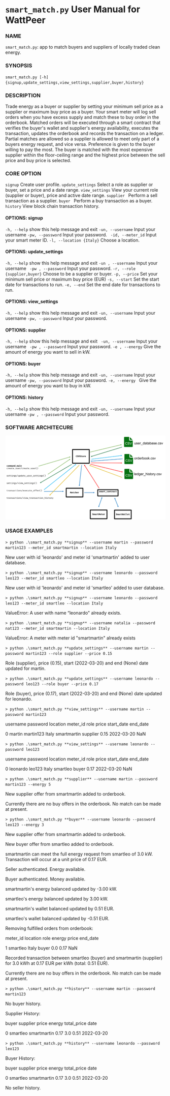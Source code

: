 # `smart_match.py`		User Manual for WattPeer

### NAME

`smart_match.py`: app to match buyers and suppliers of locally traded clean energy. 

### SYNOPSIS

 `smart_match.py [-h] {signup,update_settings,view_settings,supplier,buyer,history} `

### DESCRIPTION

Trade energy as a buyer or supplier by setting your minimum sell price as a supplier or maximum buy price as a buyer. Your smart meter will log sell orders when you have excess supply and match these to buy order in the orderbook. Matched orders will be executed through a smart contract that verifies the buyer's wallet and supplier's energy availability, executes the transaction, updates the orderbook and records the transaction on a ledger.   Partial matches are allowed so a supplier is allowed to meet only part of a buyers energy request, and vice versa. Preference is given to the buyer willing to pay the most. The buyer is matched with the most expensive supplier within the floor-ceiling range and the highest price between the sell price and buy price is selected.

### CORE OPTION

`signup`              Create user profile.
`update_settings`     Select a role as supplier or buyer, set a price and a date range.
`view_settings`       View your current role (supplier or buyer), price and active date range.
`supplier `          Perform a sell transaction as a supplier.
`buyer `              Perform a buy transaction as a buyer.
`history`             View block chain transaction history.

#### OPTIONS: signup

 `-h, --help`	 show this help message and exit
  `-un, --username` 	Input your username
  `-pw, --password`  	Input your password.
 ` -id, --meter_id`	Input your smart meter ID.
 `-l, --location {Italy}` 	Choose a location.

#### OPTIONS: update_settings

  `-h, --help`	show this help message and exit
  `-un , --username` 	Input your username
 ` -pw , --password`	 Input your password.
  `-r, --role {supplier,buyer}`	Choose to be a supplier or buyer.
  `-p, --price` 	Set your minimum sell price or maximum buy price (EUR)
  `-s, --start` 	Set the start date for transactions to run.
 `-e, --end`		Set the end date for transactions to run.

#### OPTIONS: view_settings

  `-h, --help`            show this help message and exit
  `-un, --username`	Input your username
  `-pw, --password`	Input your password.

#### OPTIONS: supplier

  `-h, --help`            show this help message and exit
` -un, --username`	Input your username
 ` -pw , --password`	Input your password.
 `-e , --energy`		Give the amount of energy you want to sell in kW.

#### OPTIONS: buyer

  `-h, --help`           show this help message and exit
  `-un, --username` 	Input your username
 `-pw, --password`		Input your password.
  `-e, --energy `		Give the amount of energy you want to buy in kW.

#### OPTIONS: history

  `-h, --help`            show this help message and exit
  `-un, --username` 	Input your username
  `-pw , --password` Input your password.

### SOFTWARE ARCHITECURE

![soft_arch](wiki\soft_arch.png)

### USAGE EXAMPLES

`> python .\smart_match.py **signup** --username martin --password martin123 --meter_id smartmartin --location Italy`

New user with id 'leonardo' and meter id 'smartmartin' added to user database.

`> python .\smart_match.py **signup** --username leonardo --password leo123 --meter_id smartleo --location Italy`

New user with id 'leonardo' and meter id 'smartleo' added to user database.

`> python .\smart_match.py **signup** --username leonardo --password leo123 --meter_id smartleo --location Italy`

ValueError: A user with name “leonardo" already exists.

`> python .\smart_match.py **signup** --username natalia --password nat123 --meter_id smartmartin --location Italy`

ValueError: A meter with meter id "smartmartin" already exists

`> python .\smart_match.py **update_settings** --username martin --password martin123 --role supplier --price 0.15`

Role (supplier), price (0.15), start (2022-03-20) and end (None) date updated for martin.

`> python .\smart_match.py **update_settings** --username leonardo --password leo123 --role buyer --price 0.17`

Role (buyer), price (0.17), start (2022-03-20) and end (None) date updated for leonardo.

`> python .\smart_match.py **view_settings** --username martin --password martin123`

username  password location   meter_id  role price start_date end_date

0  martin martin123  Italy smartmartin supplier  0.15 2022-03-20    NaN

`> python .\smart_match.py **view_settings** --username leonardo --password leo123`

username  password location   meter_id  role price start_date end_date

0  leonardo leo123  Italy smartleo buyer  0.17 2022-03-20    NaN

`> python .\smart_match.py **supplier** --username martin --password martin123 --energy 5`

New supplier offer from smartmartin added to orderbook.

Currently there are no buy offers in the orderbook. No match can be made at present.

`> python .\smart_match.py **buyer** --username leonardo --password leo123 --energy 3`

New supplier offer from smartmartin added to orderbook.

New buyer offer from smartleo added to orderbook.

smartmartin can meet the full energy request from smartleo of 3.0 kW. Transaction will occur at a unit price of 0.17 EUR.

Seller authenticated. Energy available.

Buyer authenticated. Money available.

smartmartin's energy balanced updated by -3.00 kW.

smartleo's energy balanced updated by 3.00 kW.

smartmartin's wallet balanced updated by 0.51 EUR.

smartleo's wallet balanced updated by -0.51 EUR.

Removing fulfilled orders from orderbook:

  meter_id location  role energy price end_date

1 smartleo  Italy buyer   0.0  0.17    NaN

Recorded transaction between smartleo (buyer) and smartmartin (supplier) for 3.0 kWh at 0.17 EUR per kWh (total: 0.51 EUR).

Currently there are no buy offers in the orderbook. No match can be made at present.

`> python .\smart_match.py **history** --username martin --password martin123`

No buyer history.

Supplier History:

   buyer   supplier price energy total_price    date

0 smartleo smartmartin  0.17   3.0     0.51 2022-03-20

`> python .\smart_match.py **history** --username leonardo --password leo123`

Buyer History:

   buyer   supplier price energy total_price    date

0 smartleo smartmartin  0.17   3.0     0.51 2022-03-20

No seller history.
